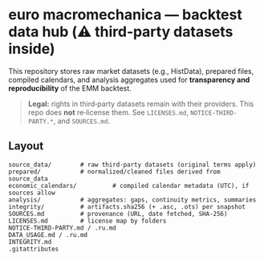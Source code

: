# euro macromechanica — backtest data hub (⚠️ third‑party datasets inside)

This repository stores raw market datasets (e.g., HistData), prepared files, compiled calendars,
and analysis aggregates used for **transparency and reproducibility** of the EMM backtest.

> **Legal:** rights in third‑party datasets remain with their providers. This repo does **not** re‑license them.
> See `LICENSES.md`, `NOTICE-THIRD-PARTY.*`, and `SOURCES.md`.

## Layout
```
source_data/        # raw third‑party datasets (original terms apply)
prepared/           # normalized/cleaned files derived from source_data
economic_calendars/          # compiled calendar metadata (UTC), if sources allow
analysis/           # aggregates: gaps, continuity metrics, summaries
integrity/          # artifacts.sha256 (+ .asc, .ots) per snapshot
SOURCES.md          # provenance (URL, date fetched, SHA‑256)
LICENSES.md         # license map by folders
NOTICE-THIRD-PARTY.md / .ru.md
DATA_USAGE.md / .ru.md
INTEGRITY.md
.gitattributes      
```
